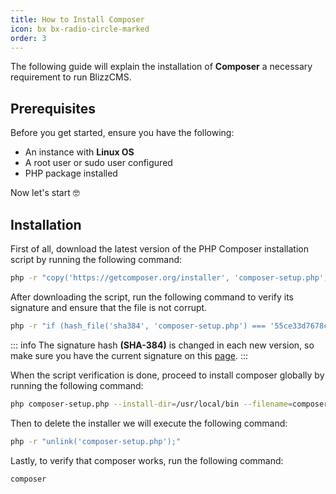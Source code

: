 ```yaml
---
title: How to Install Composer
icon: bx bx-radio-circle-marked
order: 3
---
```


The following guide will explain the installation of  **Composer** a necessary requirement to run BlizzCMS.

## Prerequisites

Before you get started, ensure you have the following:

- An instance with **Linux OS**
- A root user or sudo user configured
- PHP package installed

Now let's start :nerd_face:

## Installation

First of all, download the latest version of the PHP Composer installation script by running the following command:

```bash
php -r "copy('https://getcomposer.org/installer', 'composer-setup.php');"
```

After downloading the script, run the following command to verify its signature and ensure that the file is not corrupt.

```bash
php -r "if (hash_file('sha384', 'composer-setup.php') === '55ce33d7678c5a611085589f1f3ddf8b3c52d662cd01d4ba75c0ee0459970c2200a51f492d557530c71c15d8dba01eae') { echo 'Installer verified'; } else { echo 'Installer corrupt'; unlink('composer-setup.php'); } echo PHP_EOL;"
```

::: info
The signature hash **(SHA-384)** is changed in each new version, so make sure you have the current signature on this [page](https://composer.github.io/pubkeys.html).
:::

When the script verification is done, proceed to install composer globally by running the following command:

```bash
php composer-setup.php --install-dir=/usr/local/bin --filename=composer
```

Then to delete the installer we will execute the following command:

```bash
php -r "unlink('composer-setup.php');"
```

Lastly, to verify that composer works, run the following command:

```bash
composer
```
